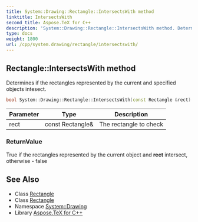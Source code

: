 ```yaml
---
title: System::Drawing::Rectangle::IntersectsWith method
linktitle: IntersectsWith
second_title: Aspose.TeX for C++
description: 'System::Drawing::Rectangle::IntersectsWith method. Determines if the rectangles represented by the current and specified objects intesect in C++.'
type: docs
weight: 1800
url: /cpp/system.drawing/rectangle/intersectswith/
---
```

## Rectangle::IntersectsWith method


Determines if the rectangles represented by the current and specified objects intesect.

```cpp
bool System::Drawing::Rectangle::IntersectsWith(const Rectangle &rect)
```


| Parameter | Type | Description |
| --- | --- | --- |
| rect | const Rectangle\& | The rectangle to check |

### ReturnValue

True if the rectangles represented by the current object and **rect** intersect, otherwise - false

## See Also

* Class [Rectangle](../)
* Class [Rectangle](../)
* Namespace [System::Drawing](../../)
* Library [Aspose.TeX for C++](../../../)
